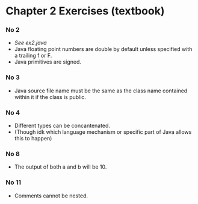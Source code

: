 # Chapter 2 Exercises (textbook)

### No 2 
- *See ex2.java*
- Java floating point numbers are double by default unless specified with a 
trailing f or F.
- Java primitives are signed.

### No 3
- Java source file name must be the same as the class name contained within it 
if the class is public.

### No 4 
- Different types can be concantenated.
- (Though idk which language mechanism or specific part of Java allows this to 
happen)

### No 8
- The output of both a and b will be 10.

### No 11
- Comments cannot be nested.

